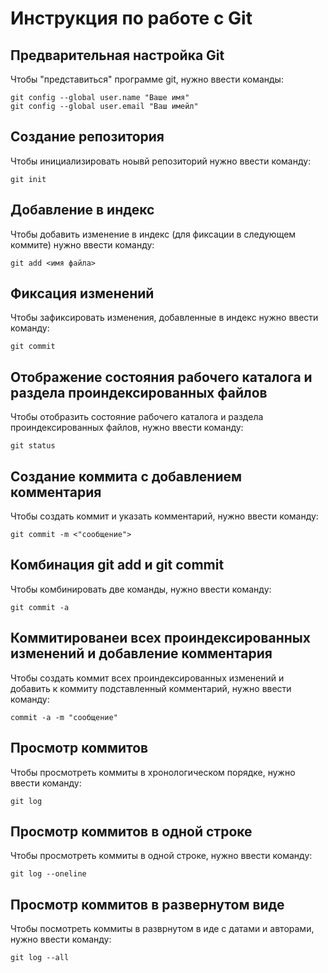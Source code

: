 # **Инструкция по работе с Git**

## Предварительная настройка Git

Чтобы "представиться" программе git, нужно ввести команды:

    git config --global user.name "Ваше имя"
    git config --global user.email "Ваш имейл"

## Создание репозитория 

Чтобы инициализировать ноывй репозиторий нужно ввести команду:

    git init

## Добавление в индекс

Чтобы добавить изменение в индекс (для фиксации в следующем коммите) нужно ввести команду:

    git add <имя файла>

## Фиксация изменений

Чтобы зафиксировать изменения, добавленные в индекс нужно ввести команду:

    git commit

## Отображение состояния рабочего каталога и раздела проиндексированных файлов

   Чтобы отобразить состояние рабочего каталога и раздела проиндексированных файлов, нужно ввести команду:

    git status

## Создание коммита с добавлением комментария

Чтобы создать коммит и указать комментарий, нужно ввести команду:

    git commit -m <"сообщение">

## Комбинация git add и git commit

Чтобы комбинировать две команды, нужно ввести команду:

    git commit -a

## Коммитированеи всех проиндексированных изменений и добавление комментария 

 Чтобы создать коммит всех проиндексированных изменений и добавить к коммиту подставленный комментарий, нужно ввести команду:

    commit -a -m "сообщение"

## Просмотр коммитов 

Чтобы просмотреть коммиты в хронологическом порядке, нужно ввести команду:

    git log

## Просмотр коммитов в одной строке

Чтобы просмотреть коммиты в одной строке, нужно ввести команду:

    git log --oneline

## Просмотр коммитов в развернутом виде

Чтобы посмотреть коммиты в разврнутом в иде с датами и авторами, нужно ввести команду:

    git log --all



